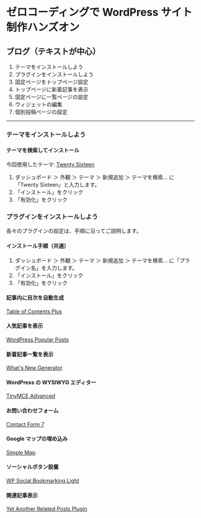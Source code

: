 # ゼロコーディングで WordPress サイト制作ハンズオン

## ブログ（テキストが中心）

1. テーマをインストールしよう
1. プラグインをインストールしよう
1. 固定ページをトップページ設定
1. トップページに新着記事を表示
1. 固定ページに一覧ページの設定
1. ウィジェットの編集
1. 個別投稿ページの設定

----

### テーマをインストールしよう

#### テーマを検索してインストール

今回使用したテーマ: [Twenty Sixteen](https://ja.wordpress.org/themes/twentysixteen/)

1. ダッシュボード ＞ 外観 ＞ テーマ ＞ 新規追加 ＞ テーマを検索… に「Twenty Sixteen」と入力します。
1. 「インストール」をクリック
1. 「有効化」をクリック

### プラグインをインストールしよう

各々のプラグインの設定は、手順に沿ってご説明します。

#### インストール手順（共通）

1. ダッシュボード ＞ 外観 ＞ テーマ ＞ 新規追加 ＞ テーマを検索… に「プラグイン名」を入力します。
1. 「インストール」をクリック
1. 「有効化」をクリック

#### 記事内に目次を自動生成

[Table of Contents Plus](https://ja.wordpress.org/plugins/table-of-contents-plus/)

#### 人気記事を表示

[WordPress Popular Posts](https://ja.wordpress.org/plugins/wordpress-popular-posts/)

#### 新着記事一覧を表示

[What's New Generator](https://ja.wordpress.org/plugins/whats-new-genarator/)

#### WordPress の WYSIWYG エディター

[TinyMCE Advanced](https://ja.wordpress.org/plugins/tinymce-advanced/)

#### お問い合わせフォーム

[Contact Form 7](https://ja.wordpress.org/plugins/contact-form-7/)

#### Google マップの埋め込み

[Simple Map](https://ja.wordpress.org/plugins/simple-map/)

#### ソーシャルボタン設置

[WP Social Bookmarking Light](https://ja.wordpress.org/plugins/wp-social-bookmarking-light/)

#### 関連記事表示

[Yet Another Related Posts Plugin](https://ja.wordpress.org/plugins/yet-another-related-posts-plugin/)
